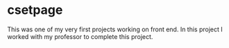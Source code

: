 # csetpage
This was one of my very first projects working on front end. In this project I worked with my professor to complete this project.
